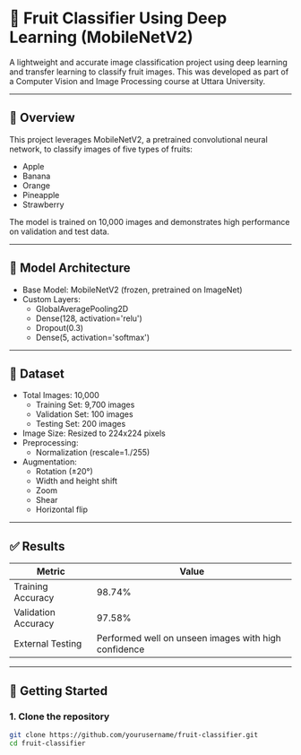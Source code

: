 
# 🍎 Fruit Classifier Using Deep Learning (MobileNetV2)

A lightweight and accurate image classification project using deep learning and transfer learning to classify fruit images. This was developed as part of a Computer Vision and Image Processing course at Uttara University.

---

## 📌 Overview

This project leverages MobileNetV2, a pretrained convolutional neural network, to classify images of five types of fruits:

- Apple
- Banana
- Orange
- Pineapple
- Strawberry

The model is trained on 10,000 images and demonstrates high performance on validation and test data.

---

## 🧠 Model Architecture

- Base Model: MobileNetV2 (frozen, pretrained on ImageNet)
- Custom Layers:
  - GlobalAveragePooling2D
  - Dense(128, activation='relu')
  - Dropout(0.3)
  - Dense(5, activation='softmax')

---

## 📂 Dataset

- Total Images: 10,000
  - Training Set: 9,700 images
  - Validation Set: 100 images
  - Testing Set: 200 images
- Image Size: Resized to 224x224 pixels
- Preprocessing:
  - Normalization (rescale=1./255)
- Augmentation:
  - Rotation (±20°)
  - Width and height shift
  - Zoom
  - Shear
  - Horizontal flip

---

## ✅ Results

| Metric              | Value     |
|---------------------|-----------|
| Training Accuracy   | 98.74%    |
| Validation Accuracy | 97.58%    |
| External Testing    | Performed well on unseen images with high confidence |

---

## 🚀 Getting Started

### 1. Clone the repository

```bash
git clone https://github.com/yourusername/fruit-classifier.git
cd fruit-classifier
